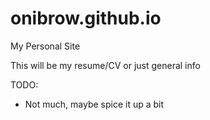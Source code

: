 # onibrow.github.io
My Personal Site

This will be my resume/CV or just general info

TODO:
* Not much, maybe spice it up a bit
